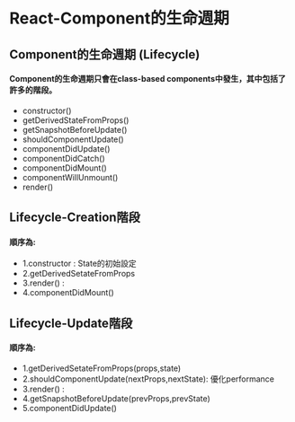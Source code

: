 # React-Component的生命週期

## Component的生命週期 (Lifecycle) 
#### Component的生命週期只會在class-based components中發生，其中包括了許多的階段。
*   constructor()
*   getDerivedStateFromProps()
*   getSnapshotBeforeUpdate()
*   shouldComponentUpdate()
*   componentDidUpdate()
*   componentDidCatch()
*   componentDidMount()
*   componentWillUnmount()
*   render()

## Lifecycle-Creation階段
#### 順序為:
* 1.constructor : State的初始設定
* 2.getDerivedSetateFromProps 
* 3.render() : 
* 4.componentDidMount() 


## Lifecycle-Update階段
#### 順序為:
* 1.getDerivedSetateFromProps(props,state)
* 2.shouldComponentUpdate(nextProps,nextState): 優化performance
* 3.render() : 
* 4.getSnapshotBeforeUpdate(prevProps,prevState)
* 5.componentDidUpdate() 